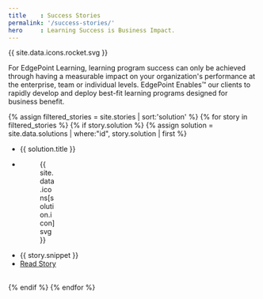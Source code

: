 ```yaml
---
title    : Success Stories
permalink: '/success-stories/'
hero     : Learning Success is Business Impact.
---
```


{{ site.data.icons.rocket.svg }}

For EdgePoint Learning, learning program success can only be achieved through having a measurable impact on your organization's performance at the enterprise, team or individual levels. EdgePoint Enables™ our clients to rapidly develop and deploy best-fit learning programs designed for business benefit. 

{% assign filtered_stories = site.stories | sort:'solution' %}
{% for story in filtered_stories %}
  {% if story.solution %}
  {% assign solution = site.data.solutions | where:"id", story.solution | first %}
  <ul>
    <li>{{ solution.title }}</li>
    <li><figure style="width:32px">{{ site.data.icons[solution.icon]svg }}</figure></li>
    <li>{{ story.snippet }}</li>
    <li><a href='{{ story.link }}'>Read Story</a></li>
  </ul>
  <br>
  {% endif %}
{% endfor %}
